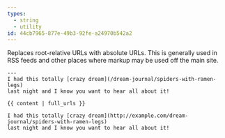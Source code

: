 ```yaml
---
types:
  - string
  - utility
id: 44cb7965-877e-49b3-92fe-a24970b542a2
---
```

Replaces root-relative URLs with absolute URLs. This is generally used in RSS feeds and other places where markup may be used off the main site.

```.language-markdown
---
I had this totally [crazy dream](/dream-journal/spiders-with-ramen-legs)
last night and I know you want to hear all about it!
```

```
{{ content | full_urls }}
```

```.language-output
I had this totally [crazy dream](http://example.com/dream-journal/spiders-with-ramen-legs)
last night and I know you want to hear all about it!
```
